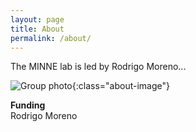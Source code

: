 ```yaml
---
layout: page
title: About
permalink: /about/
---
```



The MINNE lab is led by Rodrigo Moreno...

![Group photo](/assets/about/group.jpg){:class="about-image"}

**Funding**  
Rodrigo Moreno